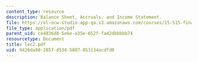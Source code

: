 ```yaml
---
content_type: resource
description: Balance Sheet, Accruals, and Income Statement.
file: https://ol-ocw-studio-app-qa.s3.amazonaws.com/courses/15-515-financial-accounting-fall-2003/9426da902857d5345807853134acdfd0_lec2.pdf
file_type: application/pdf
parent_uid: ce4836d8-5e6e-a35e-652f-fa42dbbbbb74
resourcetype: Document
title: lec2.pdf
uid: 9426da90-2857-d534-5807-853134acdfd0
---
```

